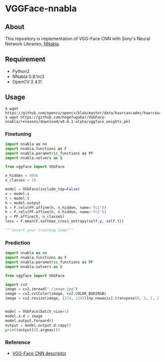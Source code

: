 # VGGFace-nnabla

## About
This repository is implementation of VGG-Face CNN with Sony's Neural Network Libraries, [NNabla](https://github.com/sony/nnabla).

## Requirement
- Python2
- NNabla 0.9.1rc3
- OpenCV 2.4.11

## Usage
```
$ wget https://github.com/opencv/opencv/blob/master/data/haarcascades/haarcascade_frontalface_alt.xml
$ wget https://github.com/hogefugabar/VGGFace-nnabla/releases/download/v0.0.1-alpha/vggface_weights.pkl
```

### Finetuning
```py
import nnabla as nn
import nnabla.functions as F
import nnabla.parametric_functions as PF
import nnabla.solvers as S

from vggface import VGGFace

n_hidden = 4096
n_classes = 10

model = VGGFace(include_top=False)
x = model.x
t = model.t
h = model.output
h = F.relu(PF.affine(h, n_hidden, name='fc1'))
h = F.relu(PF.affine(h, n_hidden, name='fc2'))
y = PF.affine(h, n_classes)
loss = F.mean(F.softmax_cross_entropy(self.y, self.t))

"""insert your training loop"""
```

### Prediction
```py
import nnabla as nn
import nnabla.functions as F
import nnabla.parametric_functions as PF
import nnabla.solvers as S

from vggface import VGGFace

import cv2
image = cv2.imread("./image.jpg")
image = cv2.cvtColor(image, cv2.COLOR_BGR2RGB)
image = cv2.resize(image, (224, 224))[np.newaxis].transpose(0, 3, 1, 2)/255.


model = VGGFace(batch_size=1)
model.x.d = image
model.output.forward()
output = model.output.d.copy()
print(output[0].argmax())
```

### Reference
- [VGG-Face CNN descriptor](http://www.robots.ox.ac.uk/~vgg/software/vgg_face/)
